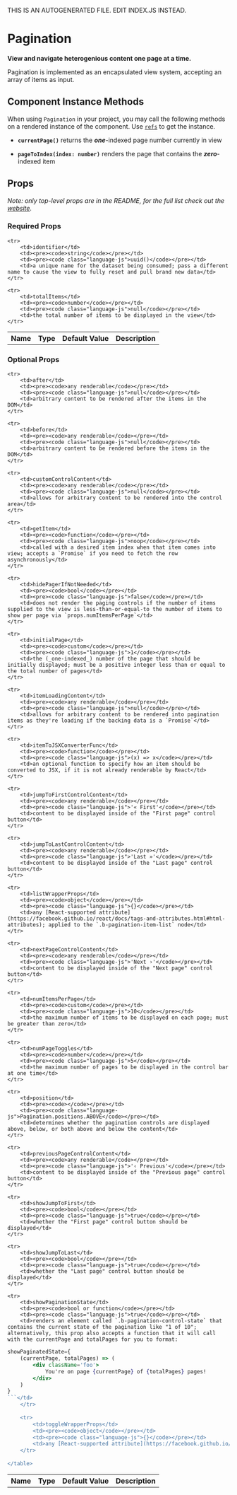 THIS IS AN AUTOGENERATED FILE. EDIT INDEX.JS INSTEAD.

# Pagination
__View and navigate heterogenious content one page at a time.__

Pagination is implemented as an encapsulated view system, accepting an array of items as input.

## Component Instance Methods

When using `Pagination` in your project, you may call the following methods on a rendered instance of the component. Use [`refs`](https://facebook.github.io/react/docs/refs-and-the-dom.html) to get the instance.

- __`currentPage()`__
  returns the ___one___-indexed page number currently in view

- __`pageToIndex(index: number)`__
  renders the page that contains the ___zero___-indexed item

## Props

_Note: only top-level props are in the README, for the full list check out the [website](http://boundless.js.org/Pagination#props)._

### Required Props

<table>
    <tr>
        <th>Name</th>
        <th>Type</th>
        <th>Default Value</th>
        <th>Description</th>
    </tr>
    
    <tr>
        <td>identifier</td>
        <td><pre><code>string</code></pre></td>
        <td><pre><code class="language-js">uuid()</code></pre></td>
        <td>a unique name for the dataset being consumed; pass a different name to cause the view to fully reset and pull brand new data</td>
    </tr>
    
    <tr>
        <td>totalItems</td>
        <td><pre><code>number</code></pre></td>
        <td><pre><code class="language-js">null</code></pre></td>
        <td>the total number of items to be displayed in the view</td>
    </tr>
    
</table>


### Optional Props

<table>
    <tr>
        <th>Name</th>
        <th>Type</th>
        <th>Default Value</th>
        <th>Description</th>
    </tr>
    
    <tr>
        <td>after</td>
        <td><pre><code>any renderable</code></pre></td>
        <td><pre><code class="language-js">null</code></pre></td>
        <td>arbitrary content to be rendered after the items in the DOM</td>
    </tr>
    
    <tr>
        <td>before</td>
        <td><pre><code>any renderable</code></pre></td>
        <td><pre><code class="language-js">null</code></pre></td>
        <td>arbitrary content to be rendered before the items in the DOM</td>
    </tr>
    
    <tr>
        <td>customControlContent</td>
        <td><pre><code>any renderable</code></pre></td>
        <td><pre><code class="language-js">null</code></pre></td>
        <td>allows for arbitrary content to be rendered into the control area</td>
    </tr>
    
    <tr>
        <td>getItem</td>
        <td><pre><code>function</code></pre></td>
        <td><pre><code class="language-js">noop</code></pre></td>
        <td>called with a desired item index when that item comes into view; accepts a `Promise` if you need to fetch the row asynchronously</td>
    </tr>
    
    <tr>
        <td>hidePagerIfNotNeeded</td>
        <td><pre><code>bool</code></pre></td>
        <td><pre><code class="language-js">false</code></pre></td>
        <td>does not render the paging controls if the number of items supplied to the view is less-than-or-equal-to the number of items to show per page via `props.numItemsPerPage`</td>
    </tr>
    
    <tr>
        <td>initialPage</td>
        <td><pre><code>custom</code></pre></td>
        <td><pre><code class="language-js">1</code></pre></td>
        <td>the (_one-indexed_) number of the page that should be initially displayed; must be a positive integer less than or equal to the total number of pages</td>
    </tr>
    
    <tr>
        <td>itemLoadingContent</td>
        <td><pre><code>any renderable</code></pre></td>
        <td><pre><code class="language-js">null</code></pre></td>
        <td>allows for arbitrary content to be rendered into pagination items as they're loading if the backing data is a `Promise`</td>
    </tr>
    
    <tr>
        <td>itemToJSXConverterFunc</td>
        <td><pre><code>function</code></pre></td>
        <td><pre><code class="language-js">(x) => x</code></pre></td>
        <td>an optional function to specify how an item should be converted to JSX, if it is not already renderable by React</td>
    </tr>
    
    <tr>
        <td>jumpToFirstControlContent</td>
        <td><pre><code>any renderable</code></pre></td>
        <td><pre><code class="language-js">'« First'</code></pre></td>
        <td>content to be displayed inside of the "First page" control button</td>
    </tr>
    
    <tr>
        <td>jumpToLastControlContent</td>
        <td><pre><code>any renderable</code></pre></td>
        <td><pre><code class="language-js">'Last »'</code></pre></td>
        <td>content to be displayed inside of the "Last page" control button</td>
    </tr>
    
    <tr>
        <td>listWrapperProps</td>
        <td><pre><code>object</code></pre></td>
        <td><pre><code class="language-js">{}</code></pre></td>
        <td>any [React-supported attribute](https://facebook.github.io/react/docs/tags-and-attributes.html#html-attributes); applied to the `.b-pagination-item-list` node</td>
    </tr>
    
    <tr>
        <td>nextPageControlContent</td>
        <td><pre><code>any renderable</code></pre></td>
        <td><pre><code class="language-js">'Next ›'</code></pre></td>
        <td>content to be displayed inside of the "Next page" control button</td>
    </tr>
    
    <tr>
        <td>numItemsPerPage</td>
        <td><pre><code>custom</code></pre></td>
        <td><pre><code class="language-js">10</code></pre></td>
        <td>the maximum number of items to be displayed on each page; must be greater than zero</td>
    </tr>
    
    <tr>
        <td>numPageToggles</td>
        <td><pre><code>number</code></pre></td>
        <td><pre><code class="language-js">5</code></pre></td>
        <td>the maximum number of pages to be displayed in the control bar at one time</td>
    </tr>
    
    <tr>
        <td>position</td>
        <td><pre><code></code></pre></td>
        <td><pre><code class="language-js">Pagination.positions.ABOVE</code></pre></td>
        <td>determines whether the pagination controls are displayed above, below, or both above and below the content</td>
    </tr>
    
    <tr>
        <td>previousPageControlContent</td>
        <td><pre><code>any renderable</code></pre></td>
        <td><pre><code class="language-js">'‹ Previous'</code></pre></td>
        <td>content to be displayed inside of the "Previous page" control button</td>
    </tr>
    
    <tr>
        <td>showJumpToFirst</td>
        <td><pre><code>bool</code></pre></td>
        <td><pre><code class="language-js">true</code></pre></td>
        <td>whether the "First page" control button should be displayed</td>
    </tr>
    
    <tr>
        <td>showJumpToLast</td>
        <td><pre><code>bool</code></pre></td>
        <td><pre><code class="language-js">true</code></pre></td>
        <td>whether the "Last page" control button should be displayed</td>
    </tr>
    
    <tr>
        <td>showPaginationState</td>
        <td><pre><code>bool or function</code></pre></td>
        <td><pre><code class="language-js">true</code></pre></td>
        <td>renders an element called `.b-pagination-control-state` that contains the current state of the pagination like "1 of 10"; alternatively, this prop also accepts a function that it will call with the currentPage and totalPages for you to format:

```jsx
showPaginatedState={
    (currentPage, totalPages) => (
        <div className='foo'>
            You're on page {currentPage} of {totalPages} pages!
        </div>
    )
}
```</td>
    </tr>
    
    <tr>
        <td>toggleWrapperProps</td>
        <td><pre><code>object</code></pre></td>
        <td><pre><code class="language-js">{}</code></pre></td>
        <td>any [React-supported attribute](https://facebook.github.io/react/docs/tags-and-attributes.html#html-attributes); applied to the SegmentedControl node(s), `.b-pagination-controls`</td>
    </tr>
    
</table>

